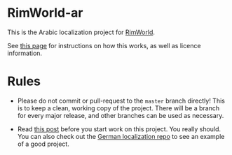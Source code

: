 RimWorld-ar
===========

This is the Arabic localization project for [RimWorld](https://rimworldgame.com/).

See [this page](http://ludeon.com/forums/index.php?topic=2933.0) for instructions on how this works, as well as licence information.

# Rules

* Please do not commit or pull-request to the `master` branch directly! This is to keep a clean, working copy of the project. There will be a branch for every major release, and other branches can be used as necessary.

* Read [this post](http://ludeon.com/forums/index.php?topic=2933.0) before you start work on this project. You really should. You can also check out the [German localization repo](https://github.com/Ludeon/RimWorld-de) to see an example of a good project.
